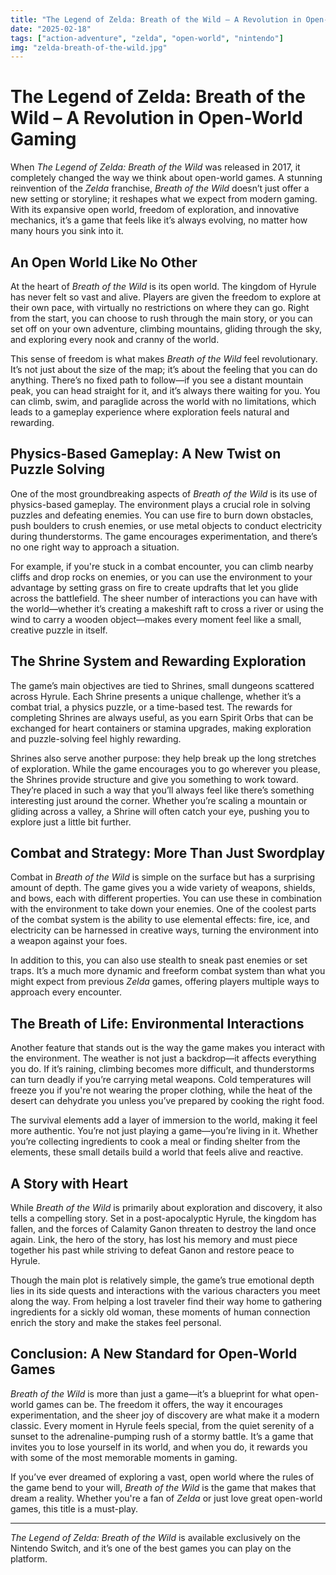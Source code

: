 ```yaml
---
title: "The Legend of Zelda: Breath of the Wild – A Revolution in Open-World Gaming"
date: "2025-02-18"
tags: ["action-adventure", "zelda", "open-world", "nintendo"]
img: "zelda-breath-of-the-wild.jpg"
---
```


# The Legend of Zelda: Breath of the Wild – A Revolution in Open-World Gaming

When *The Legend of Zelda: Breath of the Wild* was released in 2017, it completely changed the way we think about open-world games. A stunning reinvention of the *Zelda* franchise, *Breath of the Wild* doesn’t just offer a new setting or storyline; it reshapes what we expect from modern gaming. With its expansive open world, freedom of exploration, and innovative mechanics, it’s a game that feels like it’s always evolving, no matter how many hours you sink into it.

## An Open World Like No Other

At the heart of *Breath of the Wild* is its open world. The kingdom of Hyrule has never felt so vast and alive. Players are given the freedom to explore at their own pace, with virtually no restrictions on where they can go. Right from the start, you can choose to rush through the main story, or you can set off on your own adventure, climbing mountains, gliding through the sky, and exploring every nook and cranny of the world.

This sense of freedom is what makes *Breath of the Wild* feel revolutionary. It’s not just about the size of the map; it’s about the feeling that you can do anything. There’s no fixed path to follow—if you see a distant mountain peak, you can head straight for it, and it’s always there waiting for you. You can climb, swim, and paraglide across the world with no limitations, which leads to a gameplay experience where exploration feels natural and rewarding.

## Physics-Based Gameplay: A New Twist on Puzzle Solving

One of the most groundbreaking aspects of *Breath of the Wild* is its use of physics-based gameplay. The environment plays a crucial role in solving puzzles and defeating enemies. You can use fire to burn down obstacles, push boulders to crush enemies, or use metal objects to conduct electricity during thunderstorms. The game encourages experimentation, and there’s no one right way to approach a situation.

For example, if you're stuck in a combat encounter, you can climb nearby cliffs and drop rocks on enemies, or you can use the environment to your advantage by setting grass on fire to create updrafts that let you glide across the battlefield. The sheer number of interactions you can have with the world—whether it’s creating a makeshift raft to cross a river or using the wind to carry a wooden object—makes every moment feel like a small, creative puzzle in itself.

## The Shrine System and Rewarding Exploration

The game’s main objectives are tied to Shrines, small dungeons scattered across Hyrule. Each Shrine presents a unique challenge, whether it’s a combat trial, a physics puzzle, or a time-based test. The rewards for completing Shrines are always useful, as you earn Spirit Orbs that can be exchanged for heart containers or stamina upgrades, making exploration and puzzle-solving feel highly rewarding.

Shrines also serve another purpose: they help break up the long stretches of exploration. While the game encourages you to go wherever you please, the Shrines provide structure and give you something to work toward. They’re placed in such a way that you’ll always feel like there’s something interesting just around the corner. Whether you’re scaling a mountain or gliding across a valley, a Shrine will often catch your eye, pushing you to explore just a little bit further.

## Combat and Strategy: More Than Just Swordplay

Combat in *Breath of the Wild* is simple on the surface but has a surprising amount of depth. The game gives you a wide variety of weapons, shields, and bows, each with different properties. You can use these in combination with the environment to take down your enemies. One of the coolest parts of the combat system is the ability to use elemental effects: fire, ice, and electricity can be harnessed in creative ways, turning the environment into a weapon against your foes.

In addition to this, you can also use stealth to sneak past enemies or set traps. It’s a much more dynamic and freeform combat system than what you might expect from previous *Zelda* games, offering players multiple ways to approach every encounter.

## The Breath of Life: Environmental Interactions

Another feature that stands out is the way the game makes you interact with the environment. The weather is not just a backdrop—it affects everything you do. If it’s raining, climbing becomes more difficult, and thunderstorms can turn deadly if you’re carrying metal weapons. Cold temperatures will freeze you if you're not wearing the proper clothing, while the heat of the desert can dehydrate you unless you’ve prepared by cooking the right food. 

The survival elements add a layer of immersion to the world, making it feel more authentic. You’re not just playing a game—you’re living in it. Whether you’re collecting ingredients to cook a meal or finding shelter from the elements, these small details build a world that feels alive and reactive.

## A Story with Heart

While *Breath of the Wild* is primarily about exploration and discovery, it also tells a compelling story. Set in a post-apocalyptic Hyrule, the kingdom has fallen, and the forces of Calamity Ganon threaten to destroy the land once again. Link, the hero of the story, has lost his memory and must piece together his past while striving to defeat Ganon and restore peace to Hyrule.

Though the main plot is relatively simple, the game’s true emotional depth lies in its side quests and interactions with the various characters you meet along the way. From helping a lost traveler find their way home to gathering ingredients for a sickly old woman, these moments of human connection enrich the story and make the stakes feel personal.

## Conclusion: A New Standard for Open-World Games

*Breath of the Wild* is more than just a game—it’s a blueprint for what open-world games can be. The freedom it offers, the way it encourages experimentation, and the sheer joy of discovery are what make it a modern classic. Every moment in Hyrule feels special, from the quiet serenity of a sunset to the adrenaline-pumping rush of a stormy battle. It’s a game that invites you to lose yourself in its world, and when you do, it rewards you with some of the most memorable moments in gaming.

If you’ve ever dreamed of exploring a vast, open world where the rules of the game bend to your will, *Breath of the Wild* is the game that makes that dream a reality. Whether you're a fan of *Zelda* or just love great open-world games, this title is a must-play.

---

*The Legend of Zelda: Breath of the Wild* is available exclusively on the Nintendo Switch, and it’s one of the best games you can play on the platform.
